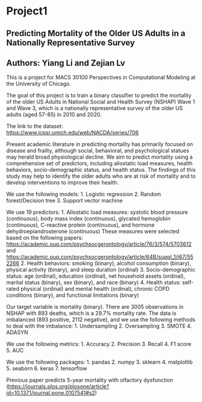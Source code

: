 # Project1
 
## Predicting Mortality of the Older US Adults in a Nationally Representative Survey

## Authors: Yiang Li and Zejian Lv

This is a project for MACS 30100 Perspectives in Computational Modeling at the University of Chicago.

The goal of this project is to train a binary classifier to predict the mortality of the older US Adults in National Social and Health Survey (NSHAP) Wave 1 and Wave 3, which is a nationally representative survey of the older US adults (aged 57-85) in 2010 and 2020.

The link to the dataset: https://www.icpsr.umich.edu/web/NACDA/series/706

Present academic literature in predicting mortality has primarily focused on disease and frailty, although social, behavioral, and psychological statues may herald broad physiological decline. We aim to predict mortality using a comprehensive set of predictors, including allostatic load measures, health behaviors, socio-demographic status, and health status. The findings of this study may help to identify the older adults who are at risk of mortality and to develop interventions to improve their health.

We use the following models:
    1. Logistic regression
    2. Random forest/Decision tree
    3. Support vector machine

We use 19 predictors:
    1. Allostatic load measures: systolic blood pressure (continuous), body mass index (continuous), glycated hemoglobin (continuous), C-reactive protein (continuous), and hormone dehydroepiandrosterone (continuous)
            These measures were selected based on the following papers: https://academic.oup.com/psychsocgerontology/article/76/3/574/5703612 and https://academic.oup.com/psychsocgerontology/article/64B/suppl_1/i67/552266
    2. Health behaviors: smoking (binary), alcohol consumption (binary), physical activity (binary), and sleep duration (ordinal) 
    3. Socio-demographic status: age (ordinal), education (ordinal), net household assets (ordinal), marital status (binary), sex (binary), and race (binary)
    4. Health status: self-rated physical (ordinal) and mental health (ordinal), chronic COPD conditions (binary), and functional limitations (binary)
    
Our target variable is mortality (binary). There are 3005 observations in NSHAP with 893 deaths, which is a 29.7% mortality rate. The data is imbalanced (893 positive, 2112 negative), and we use the following methods to deal with the imbalance:
    1. Undersampling
    2. Oversampling
    3. SMOTE
    4. ADASYN
    
We use the following metrics:
    1. Accuracy
    2. Precision
    3. Recall
    4. F1 score
    5. AUC

We use the following packages:
    1. pandas
    2. numpy
    3. sklearn
    4. matplotlib
    5. seaborn
    6. keras
    7. tensorflow

Previous paper predicts 5-year mortality with olfactory dysfunction (https://journals.plos.org/plosone/article?id=10.1371/journal.pone.0107541#s2)